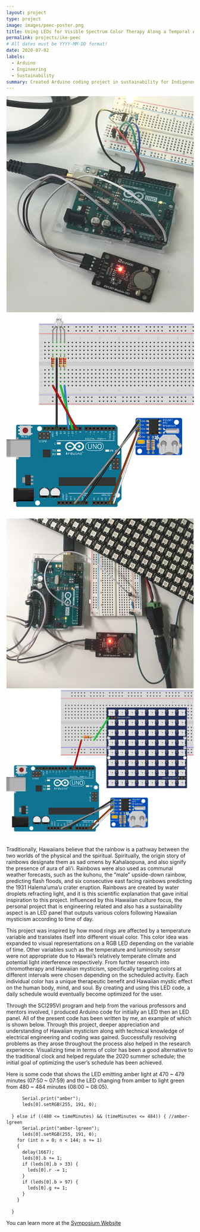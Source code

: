 ```yaml
---
layout: project
type: project
image: images/peec-poster.png
title: Using LEDs for Visible Spectrum Color Therapy Along a Temporal Axis
permalink: projects/ike-peec
# All dates must be YYYY-MM-DD format!
date: 2020-07-02
labels:
  - Arduino
  - Engineering
  - Sustainability
summary: Created Arduino coding project in sustainability for Indigenous Knowledge in Engineering, PEEC II.
---
```


<div class="ui small rounded images">
  <img class="ui image" src="../images/rgb-led.jpg">
  <img class="ui image" src="../images/rgb-led-diagram.png">
  <img class="ui image" src="../images/panel-led.jpg">
  <img class="ui image" src="../images/panel-led-diagram.png">
</div>

Traditionally, Hawaiians believe that the rainbow is a pathway between the two worlds of the physical and the spiritual. Spiritually, the origin story of rainbows designate them as sad omens by Kahalaopuna, and also signify the presence of aura of ali’i. Rainbows were also used as communal weather forecasts, such as the kuhonu, the “male” upside-down rainbow, predicting flash floods, and six consecutive east facing rainbows predicting the 1931 Halema’uma’u crater eruption. Rainbows are created by water droplets refracting light, and it is this scientific explanation that gave initial inspiration to this project. Influenced by this Hawaiian culture focus, the personal project that is engineering related and also has a sustainability aspect is an LED panel that outputs various colors following Hawaiian mysticism according to time of day. 

This project was inspired by how mood rings are affected by a temperature variable and translates itself into different visual color. This color idea was expanded to visual representations on a RGB LED depending on the variable of time. Other variables such as the temperature and luminosity sensor were not appropriate due to Hawaii’s relatively temperate climate and potential light interference respectively. From further research into chromotherapy and Hawaiian mysticism, specifically targeting colors at different intervals were chosen depending on the scheduled activity. Each individual color has a unique therapeutic benefit and Hawaiian mystic effect on the human body, mind, and soul. By creating and using this LED code, a daily schedule would eventually become optimized for the user.

Through the SCI295VI program and help from the various professors and mentors involved, I produced Arduino code for initially an LED then an LED panel. All of the present code has been written by me, an example of which is shown below. Through this project, deeper appreciation and understanding of Hawaiian mysticism along with technical knowledge of electrical engineering and coding was gained. Successfully resolving problems as they arose throughout the process also helped in the research experience. Visualizing time in terms of color has been a good alternative to the traditional clock and helped regulate the 2020 summer schedule; the initial goal of optimizing the user’s schedule has been achieved.

Here is some code that shows the LED emitting amber light at 470 ~ 479 minutes (07:50 ~ 07:59) and the LED changing from amber to light green from 480 ~ 484 minutes (08:00 ~ 08:05).

```} else if ((470 <= timeMinutes) && (timeMinutes <= 479)) { //amber
      Serial.print("amber");
      leds[0].setRGB(255, 191, 0);

  } else if ((480 <= timeMinutes) && (timeMinutes <= 484)) { //amber-lgreen
      Serial.print("amber-lgreen");
      leds[0].setRGB(255, 191, 0);
    for (int n = 0; n < 144; n += 1)
    {
      delay(1667);
      leds[0].b += 1;
      if (leds[0].b > 33) {
        leds[0].r -= 1;
      }
      if (leds[0].b > 97) {
        leds[0].g += 1;
      }
    }
      
  }
```

You can learn more at the [Symposium Website](https://sites.google.com/hawaii.edu/2020peeciisymposium/kapcc/kelly-hwang?authuser=0)
